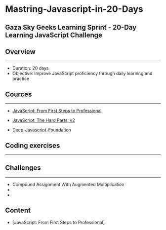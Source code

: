 # Mastring-Javascript-in-20-Days



## Gaza Sky Geeks Learning Sprint - 20-Day Learning JavaScript Challenge

## Overview
---

- Duration: 20 days
- Objective: Improve JavaScript proficiency through daily learning and practice



## Cources
---
-  [JavaScript: From First Steps to Professional](https://frontendmasters.com/courses/javascript-first-steps/)

-  [JavaScript: The Hard Parts, v2](https://frontendmasters.com/courses/javascript-first-steps/)

-  [Deep-Javascript-Foundation](https://frontendmasters.com/courses/deep-javascript-v3/)


##  Coding exercises
---




## Challenges
---
- Compound Assignment With Augmented Multiplication
- 
- 





## Content
- [JavaScript: From First Steps to Professional] 
